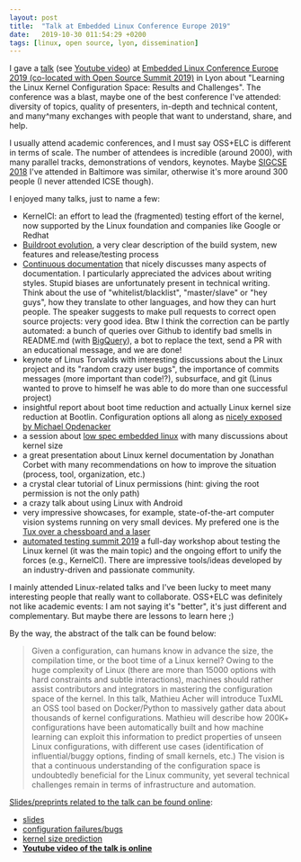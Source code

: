 ```yaml
---
layout: post
title:  "Talk at Embedded Linux Conference Europe 2019"
date:   2019-10-30 011:54:29 +0200
tags: [linux, open source, lyon, dissemination] 
---
```


I gave a [talk](https://sched.co/TLKI) (see [Youtube video](https://youtu.be/UBghs-cwQX4)) at [Embedded Linux Conference Europe 2019 (co-located with Open Source Summit 2019)](https://events.linuxfoundation.org/events/open-source-summit-europe-2019/) in Lyon about "Learning the Linux Kernel Configuration Space: Results and Challenges".
The conference was a blast, maybe one of the best conference I've attended: diversity of topics, quality of presenters, in-depth and technical content, and many^many exchanges with people that want to understand, share, and help. 

I usually attend academic conferences, and I must say OSS+ELC is different in terms of scale. 
The number of attendees is incredible (around 2000), with many parallel tracks, demonstrations of vendors, keynotes. 
Maybe [SIGCSE 2018](https://www.sigcse2018.sigcse.org/) I've attended in Baltimore was similar, otherwise it's more around 300 people (I never attended ICSE though).  

I enjoyed many talks, just to name a few:
 * KernelCI: an effort to lead the (fragmented) testing effort of the kernel, now supported by the Linux foundation and companies like Google or Redhat
 * [Buildroot evolution](https://sched.co/TLMK), a very clear description of the build system, new features and release/testing process
 * [Continuous documentation](https://sched.co/TLBL) that nicely discusses many aspects of documentation. I particularly appreciated the advices about writing styles. Stupid biases are unfortunately present in technical writing. Think about the use of "whitelist/blacklist", "master/slave" or "hey guys", how they translate to other languages, and how they can hurt people. The speaker suggests to make pull requests to correct open source projects: very good idea. Btw I think the correction can be partly automated: a bunch of queries over Github to identify bad smells in README.md (with [BigQuery](https://codelabs.developers.google.com/codelabs/bigquery-github/index.html?index=..%2F..index)), a bot to replace the text, send a PR with an educational message, and we are done!
 * keynote of Linus Torvalds with interesting discussions about the Linux project and its "random crazy user bugs", the importance of commits messages (more important than code!?), subsurface, and git (Linus wanted to prove to himself he was able to do more than one successful project)
 * insightful report about boot time reduction and actually Linux kernel size reduction at Bootlin. Configuration options all along as [nicely exposed by Michael Opdenacker](https://sched.co/TLN3)
 * a session about [low spec embedded linux](https://sched.co/TLM2) with many discussions about kernel size 
 * a great presentation about Linux kernel documentation by Jonathan Corbet with many recommendations on how to improve the situation (process, tool, organization, etc.)
 * a crystal clear tutorial of Linux permissions (hint: giving the root permission is not the only path)
 * a crazy talk about using Linux with Android 
 * very impressive showcases, for example, state-of-the-art computer vision systems running on very small devices. My prefered one is the [Tux over a chessboard and a laser](https://twitter.com/acherm/status/1189328054721695745)
 * [automated testing summit 2019](https://elinux.org/Automated_Testing_Summit_2019) a full-day workshop about testing the Linux kernel (it was the main topic) and the ongoing effort to unify the forces (e.g., KernelCI). There are impressive tools/ideas developed by an industry-driven and passionate community.

I mainly attended Linux-related talks and I've been lucky to meet many interesting people that really want to collaborate.
OSS+ELC was definitely not like academic events: I am not saying it's "better", it's just different and complementary. But maybe there are lessons to learn here ;) 
 
By the way, the abstract of the talk can be found below:

> Given a configuration, can humans know in advance the size, the compilation time, or the boot time of a Linux kernel?
> Owing to the huge complexity of Linux (there are more than 15000 options with hard constraints and subtle interactions), machines should rather assist contributors and integrators in mastering the configuration space of the kernel.
> In this talk, Mathieu Acher will introduce TuxML an OSS tool based on Docker/Python to massively gather data about thousands of kernel configurations. Mathieu will describe how 200K+ configurations have been automatically built and how machine learning can exploit this information to predict properties of unseen Linux configurations, with different use cases (identification of influential/buggy options, finding of small kernels, etc.)
> The vision is that a continuous understanding of the configuration space is undoubtedly beneficial for the Linux community, yet several technical challenges remain in terms of infrastructure and automation.

[Slides/preprints related to the talk can be found online](https://elinux.org/ELC_Europe_2019_Presentations):
 * [slides](https://hal.inria.fr/hal-02342130)
 * [configuration failures/bugs](https://hal.inria.fr/hal-02147012)
 * [kernel size prediction](https://hal.inria.fr/hal-02314830)
 * **[Youtube video of the talk is online](https://youtu.be/UBghs-cwQX4)** 
